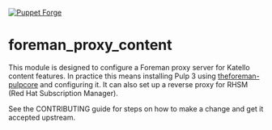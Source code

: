 [![Puppet Forge](https://img.shields.io/puppetforge/v/katello/foreman_proxy_content.svg)](https://forge.puppetlabs.com/katello/foreman_proxy_content)

# foreman_proxy_content

This module is designed to configure a Foreman proxy server for Katello content features. In practice this means installing Pulp 3 using [theforeman-pulpcore](https://github.com/theforeman/puppet-pulpcore) and configuring it. It can also set up a reverse proxy for RHSM (Red Hat Subscription Manager).

See the CONTRIBUTING guide for steps on how to make a change and get it accepted upstream.
